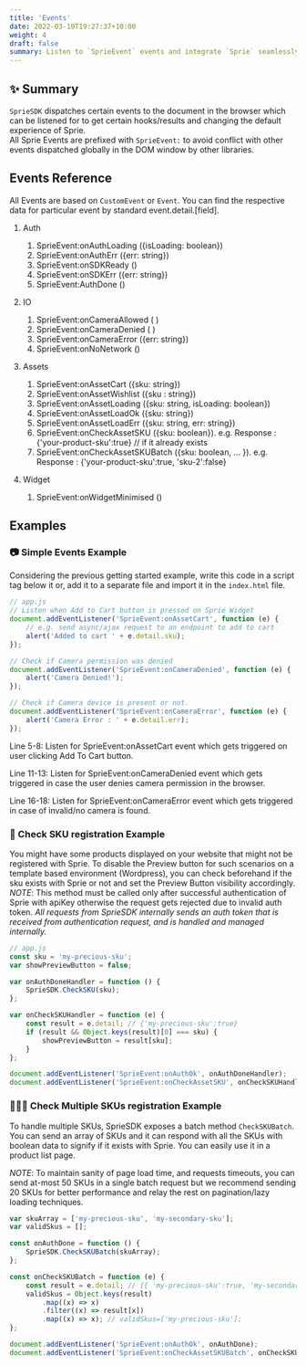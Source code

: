 ```yaml
---
title: 'Events'
date: 2022-03-10T19:27:37+10:00
weight: 4
draft: false
summary: Listen to `SprieEvent` events and integrate `Sprie` seamlessly with your app.
---
```


## ✨ Summary

`SprieSDK` dispatches certain events to the document in the browser which can be listened for to get certain hooks/results and changing the default experience of Sprie.  
All Sprie Events are prefixed with `SprieEvent:` to avoid conflict with other events dispatched globally in the DOM window by other libraries.

## Events Reference

All Events are based on `CustomEvent` or `Event`. You can find the respective data for particular event by standard event.detail.[field].

1. Auth
   1. SprieEvent:onAuthLoading ({isLoading: boolean})
   2. SprieEvent:onAuthErr ({err: string})
   3. SprieEvent:onSDKReady ()
   4. SprieEvent:onSDKErr ({err: string})
   5. SprieEvent:AuthDone ()
2. IO
   1. SprieEvent:onCameraAllowed ( )
   2. SprieEvent:onCameraDenied ( )
   3. SprieEvent:onCameraError ({err: string})
   4. SprieEvent:onNoNetwork ()
3. Assets

   1. SprieEvent:onAssetCart ({sku: string})
   2. SprieEvent:onAssetWishlist ({sku : string})
   3. SprieEvent:onAssetLoading ({sku: string, isLoading: boolean})
   4. SprieEvent:onAssetLoadOk ({sku: string})
   5. SprieEvent:onAssetLoadErr ({sku: string, err: string})
   6. SprieEvent:onCheckAssetSKU ({sku: boolean}). e.g. Response : {'your-product-sku':true} // if it already exists
   7. SprieEvent:onCheckAssetSKUBatch ({sku: boolean, … }). e.g. Response : {'your-product-sku':true, 'sku-2':false}

4. Widget
   1. SprieEvent:onWidgetMinimised ()

## Examples

### 📷 Simple Events Example

Considering the previous getting started example, write this code in a script tag below it or, add it to a separate file and import it in the `index.html` file.

```javascript
// app.js
// Listen when Add to Cart button is pressed on Sprie Widget
document.addEventListener('SprieEvent:onAssetCart', function (e) {
	// e.g. send async/ajax request to an endpoint to add to cart
	alert('Added to cart ' + e.detail.sku);
});

// Check if Camera permission was denied
document.addEventListener('SprieEvent:onCameraDenied', function (e) {
	alert('Camera Denied!');
});

// Check if Camera device is present or not.
document.addEventListener('SprieEvent:onCameraError', function (e) {
	alert('Camera Error : ' + e.detail.err);
});
```

Line 5-8: Listen for SprieEvent:onAssetCart event which gets triggered on user clicking Add To Cart button.

Line 11-13: Listen for SprieEvent:onCameraDenied event which gets triggered in case the user denies camera permission in the browser.

Line 16-18: Listen for SprieEvent:onCameraError event which gets triggered in case of invalid/no camera is found.

### 🎁 Check SKU registration Example

You might have some products displayed on your website that might not be registered with Sprie.
To disable the Preview button for such scenarios on a template based environment (Wordpress), you can check beforehand if the sku exists with Sprie or not and set the Preview Button visibility accordingly.  
_NOTE_: This method must be called only after successful authentication of Sprie with apiKey otherwise the request gets rejected due to invalid auth token. _All requests from SprieSDK internally sends an auth token that is received from authentication request, and is handled and managed internally._

```javascript
// app.js
const sku = 'my-precious-sku';
var showPreviewButton = false;

var onAuthDoneHandler = function () {
	SprieSDK.CheckSKU(sku);
};

var onCheckSKUHandler = function (e) {
	const result = e.detail; // {'my-precious-sku':true}
	if (result && Object.keys(result)[0] === sku) {
		showPreviewButton = result[sku];
	}
};

document.addEventListener('SprieEvent:onAuthOk', onAuthDoneHandler);
document.addEventListener('SprieEvent:onCheckAssetSKU', onCheckSKUHandler);
```

### 🎁💐💝 Check Multiple SKUs registration Example

To handle multiple SKUs, SprieSDK exposes a batch method `CheckSKUBatch`. You can send an array of SKUs and it can respond with all the SKUs with boolean data to signify if it exists with Sprie. You can easily use it in a product list page.

_NOTE_: To maintain sanity of page load time, and requests timeouts, you can send at-most 50 SKUs in a single batch request but we recommend sending 20 SKUs for better performance and relay the rest on pagination/lazy loading techniques.

```javascript
var skuArray = ['my-precious-sku', 'my-secondary-sku'];
var validSkus = [];

const onAuthDone = function () {
	SprieSDK.CheckSKUBatch(skuArray);
};

const onCheckSKUBatch = function (e) {
	const result = e.detail; // [{ 'my-precious-sku':true, 'my-secondary-sku':false }]
	validSkus = Object.keys(result)
		.map((x) => x)
		.filter((x) => result[x])
		.map((x) => x); // validSkus=['my-precious-sku'];
};

document.addEventListener('SprieEvent:onAuthOk', onAuthDone);
document.addEventListener('SprieEvent:onCheckAssetSKUBatch', onCheckSKUBatch);
```

```

```
